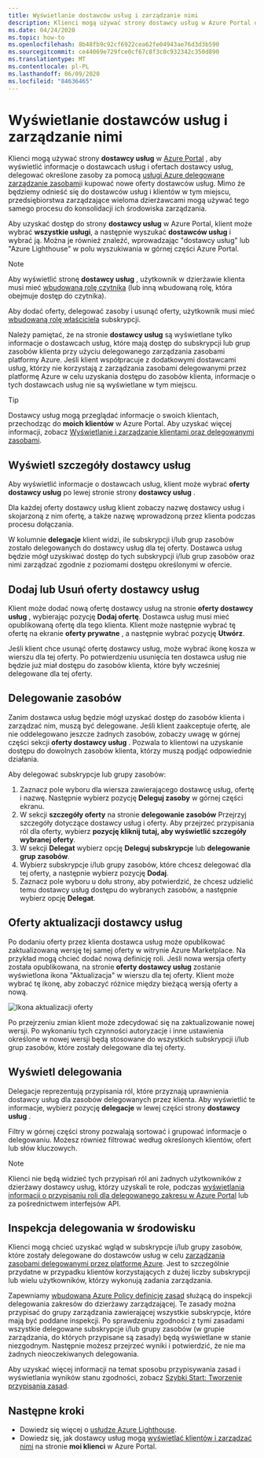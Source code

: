 ```yaml
---
title: Wyświetlanie dostawców usług i zarządzanie nimi
description: Klienci mogą używać strony dostawcy usług w Azure Portal do wyświetlania informacji o dostawcach usług, ofertach dostawcy usług i delegowanych zasobach.
ms.date: 04/24/2020
ms.topic: how-to
ms.openlocfilehash: 8b48fb9c92cf6922cea62fe04943ae76d3d3b590
ms.sourcegitcommit: ce44069e729fce0cf67c8f3c0c932342c350d890
ms.translationtype: MT
ms.contentlocale: pl-PL
ms.lasthandoff: 06/09/2020
ms.locfileid: "84636465"
---
```

# <a name="view-and-manage-service-providers"></a>Wyświetlanie dostawców usług i zarządzanie nimi

Klienci mogą używać strony **dostawcy usług** w [Azure Portal](https://portal.azure.com) , aby wyświetlić informacje o dostawcach usług i ofertach dostawcy usług, delegować określone zasoby za pomocą [usługi Azure delegowane zarządzanie zasobami](../concepts/azure-delegated-resource-management.md)i kupować nowe oferty dostawców usług. Mimo że będziemy odnieść się do dostawców usług i klientów w tym miejscu, przedsiębiorstwa zarządzające wieloma dzierżawcami mogą używać tego samego procesu do konsolidacji ich środowiska zarządzania.

Aby uzyskać dostęp do strony **dostawcy usług** w Azure Portal, klient może wybrać **wszystkie usługi**, a następnie wyszukać **dostawców usług** i wybrać ją. Można je również znaleźć, wprowadzając "dostawcy usług" lub "Azure Lighthouse" w polu wyszukiwania w górnej części Azure Portal.

> [!NOTE]
> Aby wyświetlić stronę **dostawcy usług** , użytkownik w dzierżawie klienta musi mieć [wbudowaną rolę czytnika](../../role-based-access-control/built-in-roles.md#reader) (lub inną wbudowaną rolę, która obejmuje dostęp do czytnika).
>
> Aby dodać oferty, delegować zasoby i usunąć oferty, użytkownik musi mieć [wbudowaną rolę właściciela](../../role-based-access-control/built-in-roles.md#owner) subskrypcji.

Należy pamiętać, że na stronie **dostawcy usług** są wyświetlane tylko informacje o dostawcach usług, które mają dostęp do subskrypcji lub grup zasobów klienta przy użyciu delegowanego zarządzania zasobami platformy Azure. Jeśli klient współpracuje z dodatkowymi dostawcami usług, którzy nie korzystają z zarządzania zasobami delegowanymi przez platformę Azure w celu uzyskania dostępu do zasobów klienta, informacje o tych dostawcach usług nie są wyświetlane w tym miejscu.

> [!TIP]
> Dostawcy usług mogą przeglądać informacje o swoich klientach, przechodząc do **moich klientów** w Azure Portal. Aby uzyskać więcej informacji, zobacz [Wyświetlanie i zarządzanie klientami oraz delegowanymi zasobami](view-manage-customers.md).

## <a name="view-service-provider-details"></a>Wyświetl szczegóły dostawcy usług

Aby wyświetlić informacje o dostawcach usług, klient może wybrać **oferty dostawcy usług** po lewej stronie strony **dostawcy usług** .

Dla każdej oferty dostawcy usług klient zobaczy nazwę dostawcy usług i skojarzoną z nim ofertę, a także nazwę wprowadzoną przez klienta podczas procesu dołączania.

W kolumnie **delegacje** klient widzi, ile subskrypcji i/lub grup zasobów zostało delegowanych do dostawcy usług dla tej oferty. Dostawca usług będzie mógł uzyskiwać dostęp do tych subskrypcji i/lub grup zasobów oraz nimi zarządzać zgodnie z poziomami dostępu określonymi w ofercie.

## <a name="add-or-remove-service-provider-offers"></a>Dodaj lub Usuń oferty dostawcy usług

Klient może dodać nową ofertę dostawcy usług na stronie **oferty dostawcy usług** , wybierając pozycję **Dodaj ofertę**. Dostawca usług musi mieć opublikowaną ofertę dla tego klienta. Klient może następnie wybrać tę ofertę na ekranie **oferty prywatne** , a następnie wybrać pozycję **Utwórz**.

Jeśli klient chce usunąć ofertę dostawcy usług, może wybrać ikonę kosza w wierszu dla tej oferty. Po potwierdzeniu usunięcia ten dostawca usług nie będzie już miał dostępu do zasobów klienta, które były wcześniej delegowane dla tej oferty.

## <a name="delegate-resources"></a>Delegowanie zasobów

Zanim dostawca usług będzie mógł uzyskać dostęp do zasobów klienta i zarządzać nim, muszą być delegowane. Jeśli klient zaakceptuje ofertę, ale nie oddelegowano jeszcze żadnych zasobów, zobaczy uwagę w górnej części sekcji **oferty dostawcy usług** . Pozwala to klientowi na uzyskanie dostępu do dowolnych zasobów klienta, którzy muszą podjąć odpowiednie działania.

Aby delegować subskrypcje lub grupy zasobów:

1. Zaznacz pole wyboru dla wiersza zawierającego dostawcę usług, ofertę i nazwę. Następnie wybierz pozycję **Deleguj zasoby** w górnej części ekranu.
1. W sekcji **szczegóły oferty** na stronie **delegowanie zasobów** Przejrzyj szczegóły dotyczące dostawcy usług i oferty. Aby przejrzeć przypisania ról dla oferty, wybierz **pozycję kliknij tutaj, aby wyświetlić szczegóły wybranej oferty**.
1. W sekcji **Delegat** wybierz opcję **Deleguj subskrypcje** lub **delegowanie grup zasobów**.
1. Wybierz subskrypcje i/lub grupy zasobów, które chcesz delegować dla tej oferty, a następnie wybierz pozycję **Dodaj**.
1. Zaznacz pole wyboru u dołu strony, aby potwierdzić, że chcesz udzielić temu dostawcy usług dostępu do wybranych zasobów, a następnie wybierz opcję **Delegat**.

## <a name="update-service-provider-offers"></a>Oferty aktualizacji dostawcy usług

Po dodaniu oferty przez klienta dostawca usług może opublikować zaktualizowaną wersję tej samej oferty w witrynie Azure Marketplace. Na przykład mogą chcieć dodać nową definicję roli. Jeśli nowa wersja oferty została opublikowana, na stronie **oferty dostawcy usług** zostanie wyświetlona ikona "Aktualizacja" w wierszu dla tej oferty. Klient może wybrać tę ikonę, aby zobaczyć różnice między bieżącą wersją oferty a nową.

 ![Ikona aktualizacji oferty](../media/update-offer.jpg)

Po przejrzeniu zmian klient może zdecydować się na zaktualizowanie nowej wersji. Po wykonaniu tych czynności autoryzacje i inne ustawienia określone w nowej wersji będą stosowane do wszystkich subskrypcji i/lub grup zasobów, które zostały delegowane dla tej oferty.

## <a name="view-delegations"></a>Wyświetl delegowania

Delegacje reprezentują przypisania ról, które przyznają uprawnienia dostawcy usług dla zasobów delegowanych przez klienta. Aby wyświetlić te informacje, wybierz pozycję **delegacje** w lewej części strony **dostawcy usług** .

Filtry w górnej części strony pozwalają sortować i grupować informacje o delegowaniu. Możesz również filtrować według określonych klientów, ofert lub słów kluczowych.

> [!NOTE]
> Klienci nie będą widzieć tych przypisań ról ani żadnych użytkowników z dzierżawy dostawcy usług, którzy uzyskali te role, podczas [wyświetlania informacji o przypisaniu roli dla delegowanego zakresu w Azure Portal](../../role-based-access-control/role-assignments-list-portal.md#list-role-assignments-at-a-scope) lub za pośrednictwem interfejsów API.

## <a name="audit-delegations-in-your-environment"></a>Inspekcja delegowania w środowisku

Klienci mogą chcieć uzyskać wgląd w subskrypcje i/lub grupy zasobów, które zostały delegowane do dostawców usług w celu [zarządzania zasobami delegowanymi przez platformę Azure](../concepts/azure-delegated-resource-management.md). Jest to szczególnie przydatne w przypadku klientów korzystających z dużej liczby subskrypcji lub wielu użytkowników, którzy wykonują zadania zarządzania.

Zapewniamy [wbudowaną Azure Policy definicję zasad](../../governance/policy/samples/built-in-policies.md#lighthouse) służącą do inspekcji delegowania zakresów do dzierżawy zarządzającej. Te zasady można przypisać do grupy zarządzania zawierającej wszystkie subskrypcje, które mają być poddane inspekcji. Po sprawdzeniu zgodności z tymi zasadami wszystkie delegowane subskrypcje i/lub grupy zasobów (w grupie zarządzania, do których przypisane są zasady) będą wyświetlane w stanie niezgodnym. Następnie możesz przejrzeć wyniki i potwierdzić, że nie ma żadnych nieoczekiwanych delegowania.

Aby uzyskać więcej informacji na temat sposobu przypisywania zasad i wyświetlania wyników stanu zgodności, zobacz [Szybki Start: Tworzenie przypisania zasad](../../governance/policy/assign-policy-portal.md).

## <a name="next-steps"></a>Następne kroki

- Dowiedz się więcej o [usłudze Azure Lighthouse](../overview.md).
- Dowiedz się, jak dostawcy usług mogą [wyświetlać klientów i zarządzać nimi](view-manage-customers.md) na stronie **moi klienci** w Azure Portal.
